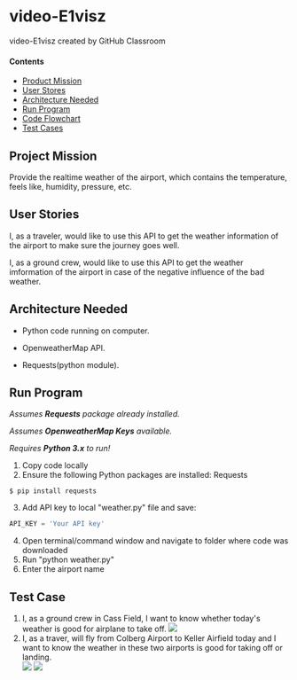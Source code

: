 # video-E1visz
video-E1visz created by GitHub Classroom

#### Contents

* [Product Mission](#product-mission)
* [User Stores](#user-stories)
* [Architecture Needed](#architecture-needed)
* [Run Program](#run-program)
* [Code Flowchart](#code-flowchart)
* [Test Cases](#test-cases)

<a name="product-mission"/>

## Project Mission

Provide the realtime weather of the airport, which contains the temperature, feels like, humidity, pressure, etc.

<a name="user-stories"/>

## User Stories

I, as a traveler, would like to use this API to get the weather information of the airport to make sure the journey goes well.   

I, as a ground crew, would like to use this API to get the weather imformation of the airport in case of the negative influence of the bad weather.  

<a name="architecture-needed"/>

## Architecture Needed

* Python code running on computer.    

* OpenweatherMap API.  

* Requests(python module).

<a name="run-program"/>

## Run Program

*Assumes __Requests__ package already installed.*

*Assumes __OpenweatherMap Keys__ available.*

*Requires __Python 3.x__ to run!*

1. Copy code locally
2. Ensure the following Python packages are installed: Requests
  ```Python
  $ pip install requests
  ```
3. Add API key to local "weather.py" file and save:  
  ```Python
  API_KEY = 'Your API key'
  ```
4. Open terminal/command window and navigate to folder where code was downloaded
5. Run "python weather.py"
7. Enter the airport name

<a name="test-cases"/>

## Test Case

1. I, as a ground crew in Cass Field, I want to know whether today's weather is good for airplane to take off.
            <img src="img/result.png">         
2. I, as a traver, will fly from Colberg Airport to Keller Airfield today and I want to know the weather in these two airports is good for taking off or landing.   
            <img src="img/first.png">
            <img src="img/second.png">

<a name="lessons-learned"/>

